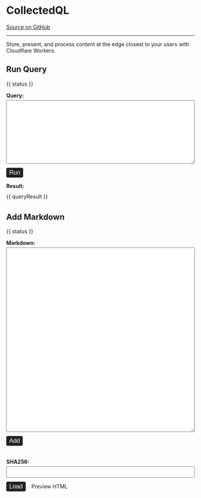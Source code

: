 # CollectedQL

<div>
  <Badge text="alpha" type="warn" />
  <a href="https://github.com/RoyalIcing/CollectedQL">Source on GitHub</a>
</div>

---

Store, present, and process content at the edge closest to your users with Cloudflare Workers.

## Run Query

<form class="collected-edge-form collected-edge-run-query-form">
  <p>{{ status }}</p>

  <fieldset>
    <label>
      Query:
      <textarea v-model="query" rows="8"></textarea>
    </label>
    <button type="submit" name="runQuery" @click.prevent="runQuery">Run</button>
    <p class="label">Result:</p>
    <div>{{ queryResult }}</div>
  </fieldset>
</form>

## Add Markdown

<form class="collected-edge-form collected-edge-add-text-content-form">
  <p>{{ status }}</p>

  <fieldset>
    <label>
      Markdown:
      <textarea v-model="textContent" rows="25"></textarea>
    </label>
    <button type="submit" name="add" @click.prevent="addToStore">Add</button>
  </fieldset>

  <fieldset>
    <label>
      SHA256:
      <input v-model="sha256">
    </label>
    <button type="submit" name="load" @click.prevent="loadFromStore" class="mr-3">Load</button>
    <a :href="previewURL" target="_blank">Preview HTML</a>
  </fieldset>
</form>

<style lang="scss">
.collected-edge-form {
  .mr-3 {
    margin-right: 0.75rem;
  }

  fieldset {
    padding: 0;
    margin: 0;
    margin-bottom: 2.1rem;
    border: none;
  }
  label, .label {
    display: block;
    margin-bottom: 0.7rem;
    font-weight: bold;
  }

  input, textarea {
    width: 100%;
    display: block;
    padding: 0.5rem;
    margin-top: 0.25rem;
    font-size: 1rem;
  }
  input {
    padding: 0.25rem 0.5rem;
  }

  button {
    display: inline-block;
    padding: 0.25rem 0.5rem;
    font-size: 1rem;
    color: white;
    background: #222;
    border: none;
    border-radius: 0.25em;
  }
}
</style>

<script>
export default {
  data() {
    return {
      isDev: false,
      status: "",
      query: "Viewer.ipAddress|>Digest.sha256",
      queryResult: null,
      textContent: `# This is an example of Syrup

Make changes, then press **Add** below to save this content.

Then click on **Preview HTML** below to see a preview inside a simple server-rendered HTML page.`,
      sha256: "465e79d70ce57dac6fb7fe93ce76a889a92f0967dc44dd03f4030e899f9ef613"
    };
  },
  computed: {
    baseURL() {
      return this.isDev ? "http://localhost:5533" : "https://collected.systems"
    },
    previewURL() {
      return `${this.baseURL}/pipeline/1/"${this.sha256}"%7C%3EStore.readTextMarkdown%7C%3EMarkdown.toHTML%7C%3EHTML.wrapInPage`
    }
  },
  beforeMount() {
    const isDev = window.location.hostname === "localhost";
    this.isDev = isDev;
  },
  methods: {
    runQuery(event) {
      const query = this.query;

      const receiver = this;
      fetch(`${this.baseURL}/pipeline/1/${encodeURIComponent(query)}`)
        .then(function(response) {
          console.log('result received', response.status);
          return response.text();
        })
        .then(function(text) {
          console.log('result text', text);
          receiver.queryResult = text;
        })
        .catch(function(error) {
          receiver.status = `Error: ${error.message}`;
        });
    },
    loadFromStore(event) {
      const sha256 = (this.sha256 || "").trim();
      if (!sha256) {
        return;
      }

      const receiver = this;
      fetch(`${this.baseURL}/pipeline/1/"${sha256}"%7C%3EStore.readTextMarkdown`)
        .then(function(response) {
          return response.text();
        })
        .then(function(text) {
          receiver.textContent = text;
        })
        .catch(function(error) {
          receiver.status = `Error: ${error.message}`;
        });
    },
    addToStore(event) {
      const receiver = this;
      fetch(`${this.baseURL}/pipeline/1/Input.read%7C%3EStore.addTextMarkdown`, {
        method: "post",
        body: this.textContent
      })
        .then(function(response) {
          return response.json();
        })
        .then(function(json) {
          receiver.sha256 = json.data;
        })
        .catch(function(error) {
          receiver.status = `Error: ${error.message}`;
        });
    }
  }
};
</script>
